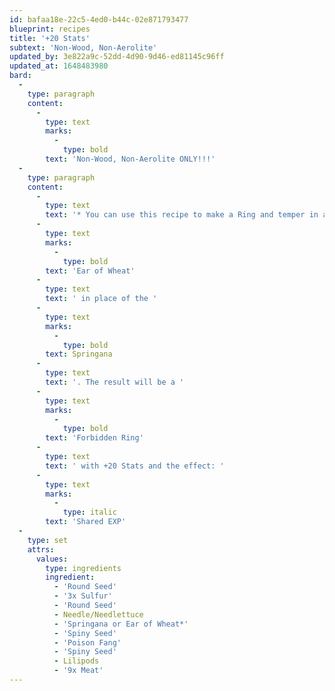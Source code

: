 ```yaml
---
id: bafaa18e-22c5-4ed0-b44c-02e871793477
blueprint: recipes
title: '+20 Stats'
subtext: 'Non-Wood, Non-Aerolite'
updated_by: 3e822a9c-52dd-4d90-9d46-ed81145c96ff
updated_at: 1648483980
bard:
  -
    type: paragraph
    content:
      -
        type: text
        marks:
          -
            type: bold
        text: 'Non-Wood, Non-Aerolite ONLY!!!'
  -
    type: paragraph
    content:
      -
        type: text
        text: '* You can use this recipe to make a Ring and temper in an '
      -
        type: text
        marks:
          -
            type: bold
        text: 'Ear of Wheat'
      -
        type: text
        text: ' in place of the '
      -
        type: text
        marks:
          -
            type: bold
        text: Springana
      -
        type: text
        text: '. The result will be a '
      -
        type: text
        marks:
          -
            type: bold
        text: 'Forbidden Ring'
      -
        type: text
        text: ' with +20 Stats and the effect: '
      -
        type: text
        marks:
          -
            type: italic
        text: 'Shared EXP'
  -
    type: set
    attrs:
      values:
        type: ingredients
        ingredient:
          - 'Round Seed'
          - '3x Sulfur'
          - 'Round Seed'
          - Needle/Needlettuce
          - 'Springana or Ear of Wheat*'
          - 'Spiny Seed'
          - 'Poison Fang'
          - 'Spiny Seed'
          - Lilipods
          - '9x Meat'
---
```


